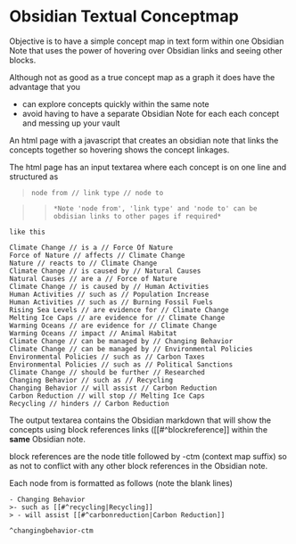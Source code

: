 # Obsidian Textual Conceptmap

Objective is to have a simple concept map in text form within one Obsidian Note that uses the power of hovering over Obsidian links and seeing other blocks.

Although not as good as a true concept map as a graph it does have the advantage that you
- can explore concepts quickly within the same note
- avoid having to have a separate Obsidian Note for each each concept and messing up your vault

An html page with a javascript that creates an obsidian note that links the concepts together so hovering shows the concept linkages.

The html page has an input textarea where each concept is on one line and structured as

> ```node from // link type // node to```

> > ```*Note 'node from', 'link type' and 'node to' can be obdisian links to other pages if required*```
```
like this

Climate Change // is a // Force Of Nature
Force of Nature // affects // Climate Change
Nature // reacts to // Climate Change
Climate Change // is caused by // Natural Causes
Natural Causes // are a // Force of Nature
Climate Change // is caused by // Human Activities
Human Activities // such as // Population Increase
Human Activities // such as // Burning Fossil Fuels
Rising Sea Levels // are evidence for // Climate Change
Melting Ice Caps // are evidence for // Climate Change
Warming Oceans // are evidence for // Climate Change
Warming Oceans // impact // Animal Habitat
Climate Change // can be managed by // Changing Behavior
Climate Change // can be managed by // Environmental Policies
Environmental Policies // such as // Carbon Taxes
Environmental Policies // such as // Political Sanctions
Climate Change // should be further // Researched
Changing Behavior // such as // Recycling
Changing Behavior // will assist // Carbon Reduction
Carbon Reduction // will stop // Melting Ice Caps
Recycling // hinders // Carbon Reduction
```

The output textarea contains the Obsidian markdown that will show the concepts using block references links ([[#^blockreference]] within the **same** Obsidian note.

block references are the node title followed by -ctm (context map suffix) so as not to conflict with any other block references in the Obsidian note.

Each node from is formatted as follows (note the blank lines)

```
- Changing Behavior
>- such as [[#^recycling|Recycling]]
> - will assist [[#^carbonreduction|Carbon Reduction]]

^changingbehavior-ctm

```




